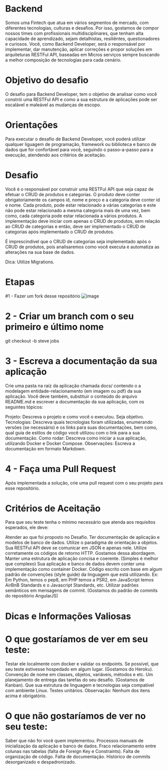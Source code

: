 # Backend

Somos uma Fintech que atua em vários segmentos de mercado, com diferentes tecnologias, culturas e desafios. Por isso, gostamos de compor nossos times com profissionais multidisciplinares, que tenham alta capacidade de aprendizado, sejam detalhistas, resiliêntes, questionadores e curiosos. Você, como Backend Developer, será o responsável por implementar, dar manutenção, aplicar correções e propor soluções em arquiteturas RESTFul API, baseadas em Micros serviços sempre buscando a melhor composição de tecnologias para cada cenário.

# Objetivo do desafio

O desafio para Backend Developer, tem o objetivo de analisar como você constrói uma RESTFul API e como a sua estrutura de aplicações pode ser escalável e maleável as mudanças de escopo.

# Orientações

Para executar o desafio de Backend Developer, você poderá utilizar qualquer liguagem de programação, framework ou biblioteca e banco de dados que for confortável para você, seguindo o passo-a-passo para a execução, atendendo aos critérios de aceitação.

# Desafio

Você é o responsável por construir uma RESTFul API que seja capaz de efetuar o CRUD de produtos e categorias. O produto deve conter obrigatoriamente os campos id, nome e preço e a categoria deve conter id e nome. Cada produto, pode estar relacionado a várias categorias e este não pode estar relacionado a mesma categoria mais de uma vez, bem como, cada categoria pode estar relacionada a vários produtos. A implementação deve iniciar com apenas o CRUD de produtos, sem relação ao CRUD de categorias e então, deve ser implementado o CRUD de categorias após implementado o CRUD de produtos.

É imprescindível que o CRUD de categorias seja implementado após o CRUD de produtos, pois analisaremos como você executa e automatiza as alterações na sua base de dados.

Dica: Utilize Migrations.

# Etapas

#1 - Fazer um fork desse repositório
![image](https://user-images.githubusercontent.com/80771610/111335799-0e913a80-864b-11eb-94a7-d3c7b6d17e0a.png)

# 2 - Criar um branch com o seu primeiro e último nome
git checkout -b steve jobs

# 3 - Escreva a documentação da sua aplicação
Crie uma pasta na raíz da aplicação chamada docs/ contendo o a modelagem entidade-relacionamento (em imagem ou pdf) da sua aplicação. Você deve também, substituir o conteúdo do arquivo README.md e escrever a documentação da sua aplicação, com os seguintes tópicos:

Projeto: Descreva o projeto e como você o executou. Seja objetivo.
Tecnologias: Descreva quais tecnologias foram utilizadas, enumerando versões (se necessário) e os links para suas documentações, bem como, qual guia de estilos de código você utilizou com o link para a sua documentação.
Como rodar: Descreva como iniciar a sua aplicação, utilizando Docker e Docker Compose.
Observações: Escreva a documentação em formato Markdown.

# 4 - Faça uma Pull Request
Após implementada a solução, crie uma pull request com o seu projeto para esse repositório.

# Critérios de Aceitação
Para que seu teste tenha o mínimo necessário que atenda aos requisitos esperados, ele deve:

Atender ao que foi proposto no Desafio.
Ter documentação de aplicação e modelos de banco de dados.
Utilize o paradigma de orientação a objetos.
Sua RESTFul API deve se comunicar em JSON e apenas nele.
Utilize corretamente os códigos de retorno HTTP. Gostamos dessa abordagem.
Manter uma estrutura de aplicação concisa e coerente. (Simples é melhor que complexo)
Sua aplicação e banco de dados devem conter uma implementação como container Docker.
Código escrito com base em algum padrão de convenções (style guide) da linguagem que está utilizando. Ex: Em Python, temos o pep8, em PHP temos a PSR2, em JavaScript temos AirBnB Standards e o Javascript Standards, etc.
Utilizar padrões semânticos em mensagens de commit. (Gostamos do padrão de commits do repositório AngularJS)

# Dicas e Informações Valiosas

# O que gostaríamos de ver em seu teste:
Testar ele localmente com docker e validar os endpoints.
Se possível, que seu teste estivesse hospedado em algum lugar. (Gostamos do Heroku).
Convenção de nome em classes, objetos, variáveis, métodos e etc.
Um planejamento de entrega das tarefas do seu desafio. (Gostamos de Kanban).
Que sua estrutura de linguagem e tecnologias seja compatível com ambiente Linux.
Testes unitários.
Observação: Nenhum dos itens acima é obrigatório.

# O que não gostaríamos de ver no seu teste:
Saber que não foi você quem implementou.
Processos manuais de inicialização da aplicação e banco de dados.
Fraco relacionamento entre colunas nas tabelas (falta de Foreign Key e Constraints).
Falta de organização de código.
Falta de documentação.
Histórico de commits desorganizado e despadronizado.




